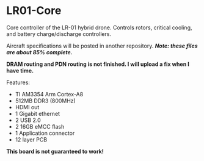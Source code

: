 # LR01-Core
Core controller of the LR-01 hybrid drone. Controls rotors, critical cooling, and battery charge/discharge controllers.

Aircraft specifications will be posted in another repository.
***Note: these files are about 85% complete.***

**DRAM routing and PDN routing is not finished. I will upload a fix when I have time.**

Features:
- TI AM3354 Arm Cortex-A8
- 512MB DDR3 (800MHz)
- HDMI out
- 1 Gigabit ethernet
- 2 USB 2.0
- 2 16GB eMCC flash
- 1 Application connector
- 12 layer PCB


**This board is not guaranteed to work!**
